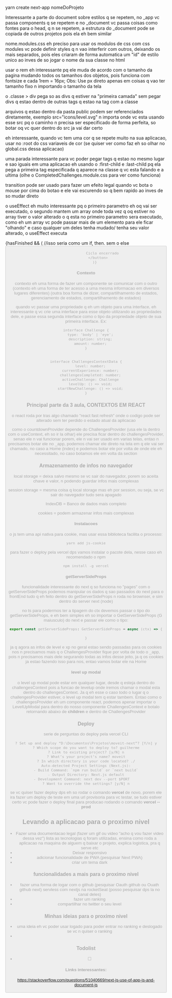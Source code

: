 yarn create next-app nomeDoProjeto

Interessante a parte do document sobre estilos q se repetem, no _app vc passa components q se repetem e no _document vc passa coisas como fontes para o head, q n se repetem, a estrutura do _document pode se copiada de outros projetos pois ela eh bem similar

nome.modules.css eh preciso para usar os modulos de css
com css modules vc pode definir styles q n vao interferir com outros, deixando os mais separados,
pois eles criaram de forma automatica um "id" de estilo unico ao inves de so jogar o nome da sua classe no html

usar o rem eh interessante pq ele muda de acordo com o tamanho da pagina mudando todos os tamanhos dos objetos, pois funciona com fontsize e cada 1rem = 16px;
Obs: Use px direto apenas em coisas q vao ter tamanho fixo n importando o tamanho da tela

o .classe > div pega so as divs q estiver na "primeira camada" sem pegar divs q estao dentro de outras tags q estao na tag com a classe

arquivos q estao dentro da pasta public podem ser referenciados diretamente, exemplo src="icons/level.svg" n importa onde vc esta usando esse src pq o caminho n precisa ser especificado de forma perfeita, so botar oq vc quer dentro do src ja vai dar certo

eh interessante, quando vc tem uma cor q se repete muito na sua aplicacao, usar no :root do css variaveis de cor (se quiser ver como faz eh so olhar no global.css dessa aplicacao)

uma parada interessante para vc poder pegar tags q estao no mesmo lugar e sao iguais em uma aplicacao eh usando o :first-child e :last-child pq ela pega a primeira tag especificada q aparece na classe q vc esta falando e a ultima (olhe o CompletedChallenges.module.css para ver como funciona)

transition pode ser usado para fazer um efeito legal quando vc bota o mouse por cima do botao e ele vai escurendo so q bem rapido ao inves de so mudar direto

o useEffect eh muito interessante pq o primeiro parametro eh oq vai ser executado, o segundo mantem um array onde toda vez q oq estiver no array tiver o valor alterado o q esta no primeiro parametro sera executado, como eh um array vc pode passar mais de um elemento para ele ficar "olhando" e caso qualquer um deles tenha mudado/ tenha seu valor alterado, o useEffect executa

{hasFinished && ( //isso seria como um if, then. sem o else
                <button 
                disabled
                className={styles.countdownButton}
                >
                    
                   Ciclo encerrado
               </button>
            )}

#### Contexto
contexto eh uma forma de fazer um componente se comunicar com o outro
(contexto eh uma forma de ter acesso a uma mesma informacao em diversos lugares diferentes)
(outra boa forma de dizer, compartilhamento de estados, gerenciamento de estados, compartilhamento de estados)


quando vc passar uma propriedade q eh um objeto para uma interface, eh interessante q vc crie uma interface para esse objeto utilizando as propriedades dele, e passe essa segunda interface como o tipo da propriedade objeto de sua primeira interface.
Ex:
```tsx
interface Challenge {
    type: 'body' | 'eye';
    description: string;
    amount: number;
}


interface ChallengesContextData {
    level: number;
    currentExperience: number;
    challengesCompleted: number;
    activeChallenge: Challenge
    levelUp: () => void;
    startNewChallenge: () => void;
}
```

### Principal parte da 3 aula, CONTEXTOS EM REACT

o react roda por tras algo chamado "react fast refresh" onde o codigo pode ser alterado sem ter perdido o estado atual da aplicacao

como o countdownProvider depende do ChallengesProvider 
(usa ele la dentro com o useContext, eh so ir la olhar) 
ele precisa ficar dentro
do challengesProvider, senao ele n vai funcionar
porem, ele n vai ser usado em varias telas, entao n precisamos botar ele
no _app, podemos chamar ele direto na tela em q ele vai ser chamado, no caso a Home (index)
e podemos botar ele por volta de onde ele eh necessitado, no caso botamos ele em volta da section

### Armazenamento de infos no navegador
local storage = deixa salvo mesmo se vc sair do navegador, porem so aceita chave e valor, n podendo guardar infos mais complexas

session storage = mesma coisa q local storage mas eh por session, ou seja, se vc sair do navegador tudo sera apagado

IndexDB = Banco de dados mais completo

cookies = podem armazenar infos mais complexas

#### Instalacoes
o js tem uma api nativa para cookie, mas usar essa biblioteca facilita o processo:
```
yarn add js-cookie
```
para fazer o deploy pela vercel dps vamos instalar o pacote dela, nesse caso eh recomendado o npm
```
npm install -g vercel
```
#### getServerSideProps
funcionalidade interessante do next q so funciona no "pages"
com o getServerSideProps podemos manipular os dados q sao passados do next para o frontEnd
tudo q eh feito dentro do getServerSideProps n roda no brownser, e sim dentro do server next (node)

no ts para podermos ter a tipagem do ctx devemos passar o tipo do getServerSideProps, e eh bem simples
eh so importar o GetServerSideProps (G maiusculo) do next e passar ele como o tipo:
```ts
export const getServerSideProps: GetServerSideProps = async (ctx) => {

}
```

ja q agora as infos de level e xp no geral estao sendo passadas para os cookies nos n precisamos mais q o ChallengesProvider fique por volta de todo o _app, pois n precisamos mais dele segurando todas as infos desse jeito, ja q os cookies ja estao fazendo isso para nos, entao vamos botar ele na Home

#### level up modal
o level up modal pode estar em qualquer lugar, desde q esteja dentro do challengesContext pois a funcao de levelup onde
iremos chamar o modal esta dentro do challengesContext. Ja q eh esse o caso todo o lugar q o challengesProvider estiver, o level up modal tem q estar tambem. Entao como o challengesProvider eh um componente react, podemos apenar importar o LevelUpModal para dentro do nosso componente ChallengesContext e botalo retornando abaixo de **children** e dentro de ChallengesProvider

### Deploy
serie de perguntas do deploy pela vercel CLI
```
? Set up and deploy “D:\Documentos\Projetos\moveit-next”? [Y/n] y
? Which scope do you want to deploy to? guilherme
? Link to existing project? [y/N] n
? What’s your project’s name? moveit
? In which directory is your code located? ./
Auto-detected Project Settings (Next.js):
- Build Command: `npm run build` or `next build`
- Output Directory: Next.js default
- Development Command: next dev --port $PORT    
? Want to override the settings? [y/N] n
```

se vc quiser fazer deploy dps eh so rodar o comando **vercel** de novo, porem ele ira fazer 
um deploy de teste em uma url provisoria para vc testar, se tudo estiver certo vc pode fazer o deploy final para producao
rodando o comando **vercel --prod**

## Levando a aplicacao para o proximo nivel
-  Fazer uma documentacao legal (fazer um gif ou video "acho q vou fazer video dessa vez") lista as tecnologias q foram utilizadas, ensina como roda a aplicacao na maquina de alguem q baixar o projeto, explica logistica, pra q serve etc
- Deixar responsivo
- adicionar funcionalidade de PWA (pesquisar Next PWA)
- criar um tema dark

### funcionalidades a mais para o proximo nivel
- fazer uma forma de logar com o github (pesquisar Oauth github ou Ouath github next) servless com nextjs na rocketSeat (posso pesquisar dps la no canal deles)
- fazer um ranking 
- compartilhar no twitter o seu level

### Minhas ideias para o proximo nivel
- uma ideia eh vc poder usar logado para poder entrar no ranking e deslogado se vc n quiser o ranking
- 
### Todolist
- [ ] 
#### Links interessantes:
https://stackoverflow.com/questions/51040669/next-js-use-of-app-js-and-document-js